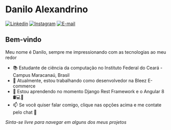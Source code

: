 # Danilo Alexandrino

[![Linkedin](https://img.shields.io/badge/-Linkedin-blue?style=flat-square&logo=Linkedin&logoColor=white&link=https://www.linkedin.com/in/danilo-alexandrino-4aaa1518b/)](https://www.linkedin.com/in/danilo-alexandrino-4aaa1518b/)
[![Instagram](https://img.shields.io/badge/-Instagram-ff2b8e?style=flat-square&logo=Instagram&logoColor=white&link=https://www.instagram.com/daniloaldm/)](https://www.instagram.com/daniloaldm/) 
[![E-mail](https://img.shields.io/badge/-Email-c14438?style=flat-square&logo=Gmail&logoColor=white&link=mailto:danilo.alexandrinodm@gmail.com)](mailto:danilo.alexandrinodm@gmail.com) 

## Bem-vindo

Meu nome é Danilo, sempre me impressionando com as tecnologias ao meu redor

- 📚 Estudante de ciência da computação no Instituto Federal do Ceará - Campus Maracanaú, Brasil
- 🔭 Atualmente, estou trabalhando como desenvolvedor na Bleez E-commerce
- 🌱 Estou aprendendo no momento Django Rest Framework e o Angular 8 🛢💻📱
- 📫 Se você quiser falar comigo, clique nas opções acima e me contate pelo chat 💬

*Sinta-se livre para navegar em alguns dos meus projetos*
